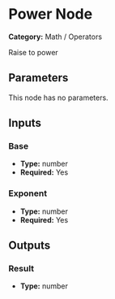 
# Power Node

**Category:** Math / Operators

Raise to power

## Parameters

This node has no parameters.

## Inputs


### Base
- **Type:** number
- **Required:** Yes



### Exponent
- **Type:** number
- **Required:** Yes



## Outputs


### Result
- **Type:** number




